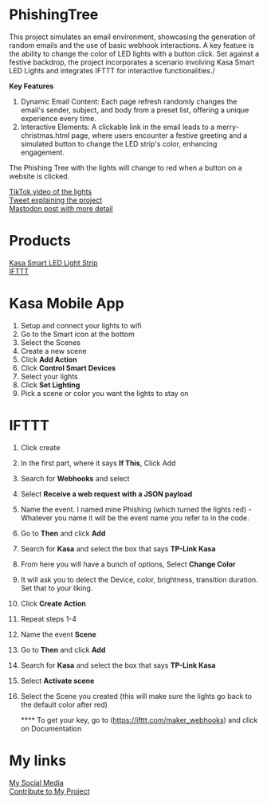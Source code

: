 
# PhishingTree
This project simulates an email environment, showcasing the generation of random emails and the use of basic webhook interactions. A key feature is the ability to change the color of LED lights with a button click. Set against a festive backdrop, the project incorporates a scenario involving Kasa Smart LED Lights and integrates IFTTT for interactive functionalities./

**Key Features**
1. Dynamic Email Content: Each page refresh randomly changes the email's sender, subject, and body from a preset list, offering a unique experience every time.
2. Interactive Elements: A clickable link in the email leads to a merry-christmas.html page, where users encounter a festive greeting and a simulated button to change the LED strip's color, enhancing engagement.
   
The Phishing Tree with the lights will change to red when a button on a website is clicked.

[TikTok video of the lights](https://www.tiktok.com/t/ZT8Pdtcgc/)\
[Tweet explaining the project](https://x.com/_sysengineer/status/1729919494229721144?s=46&t=grcgBMvw5EVBx5CiAuSwZg)\
[Mastodon post with more detail](https://infosec.exchange/@Sysengineer/111495441015104865)

# Products
[Kasa Smart LED Light Strip](https://a.co/d/0Jql6Av)\
[IFTTT](https://ifttt.com/)

# Kasa Mobile App
1. Setup and connect your lights to wifi
2. Go to the Smart icon at the bottom
3. Select the Scenes
4. Create a new scene
5. Click **Add Action**
6. Click **Control Smart Devices**
7. Select your lights
8. Click **Set Lighting**
9. Pick a scene or color you want the lights to stay on

# IFTTT
1. Click create
2. In the first part, where it says **If This**, Click Add
3. Search for **Webhooks** and select
4. Select **Receive a web request with a JSON payload**
5. Name the event. I named mine Phishing (which turned the lights red) - Whatever you name it will be the event name you refer to in the code. 
6. Go to **Then** and click **Add**
7. Search for **Kasa** and select the box that says **TP-Link Kasa**
8. From here you will have a bunch of options, Select **Change Color**
9. It will ask you to delect the Device, color, brightness, transition duration. Set that to your liking.
10. Click **Create Action**
11. Repeat steps 1-4
12. Name the event **Scene**
13. Go to **Then** and click **Add**
14. Search for **Kasa** and select the box that says **TP-Link Kasa**
15. Select **Activate scene**
16. Select the Scene you created (this will make sure the lights go back to the default color after red)

    **** To get your key, go to (https://ifttt.com/maker_webhooks) and click on Documentation


# My links
[My Social Media](https://beacons.ai/sysengineer)\
[Contribute to My Project](https://www.buymeacoffee.com/sysengineer)
